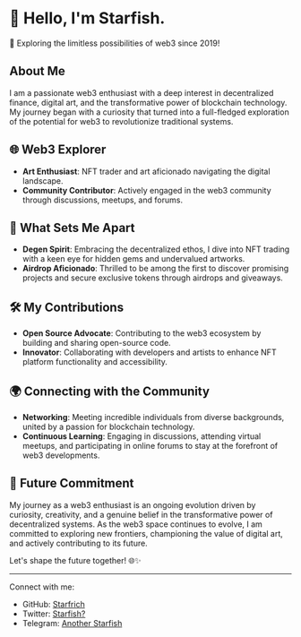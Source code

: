 # 👋 Hello, I'm Starfish.

🚀 Exploring the limitless possibilities of web3 since 2019!

## About Me

I am a passionate web3 enthusiast with a deep interest in decentralized finance, digital art, and the transformative power of blockchain technology. My journey began with a curiosity that turned into a full-fledged exploration of the potential for web3 to revolutionize traditional systems.

## 🌐 Web3 Explorer

- **Art Enthusiast**: NFT trader and art aficionado navigating the digital landscape.
- **Community Contributor**: Actively engaged in the web3 community through discussions, meetups, and forums.

## 💎 What Sets Me Apart

- **Degen Spirit**: Embracing the decentralized ethos, I dive into NFT trading with a keen eye for hidden gems and undervalued artworks.
- **Airdrop Aficionado**: Thrilled to be among the first to discover promising projects and secure exclusive tokens through airdrops and giveaways.

## 🛠️ My Contributions

- **Open Source Advocate**: Contributing to the web3 ecosystem by building and sharing open-source code.
- **Innovator**: Collaborating with developers and artists to enhance NFT platform functionality and accessibility.

## 🌍 Connecting with the Community

- **Networking**: Meeting incredible individuals from diverse backgrounds, united by a passion for blockchain technology.
- **Continuous Learning**: Engaging in discussions, attending virtual meetups, and participating in online forums to stay at the forefront of web3 developments.

## 🚀 Future Commitment

My journey as a web3 enthusiast is an ongoing evolution driven by curiosity, creativity, and a genuine belief in the transformative power of decentralized systems. As the web3 space continues to evolve, I am committed to exploring new frontiers, championing the value of digital art, and actively contributing to its future.

Let's shape the future together! 🌐✨

---

Connect with me:
- GitHub: [Starfrich](https://github.com/starfrich)
- Twitter: [Starfish?](https://twitter.com/starfrich)
- Telegram: [Another Starfish](https://t.me/starfishprerich)
